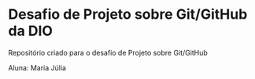 # Desafio de Projeto sobre Git/GitHub da DIO
 Repositório criado para o desafio de Projeto sobre Git/GitHub

Aluna: Maria Júlia
